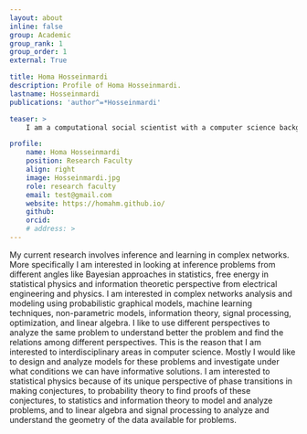 ```yaml
---
layout: about
inline: false
group: Academic
group_rank: 1
group_order: 1
external: True

title: Homa Hosseinmardi
description: Profile of Homa Hosseinmardi.
lastname: Hosseinmardi
publications: 'author^=*Hosseinmardi'

teaser: >
    I am a computational social scientist with a computer science background focused on the auditing sociotechnical systems and in general information ecosystem.

profile:
    name: Homa Hosseinmardi
    position: Research Faculty   
    align: right
    image: Hosseinmardi.jpg
    role: research faculty
    email: test@gmail.com
    website: https://homahm.github.io/
    github: 
    orcid: 
    # address: >
---
```


My current research involves inference and learning in complex networks. More specifically I am interested in looking at inference problems from different angles like Bayesian approaches in statistics, free energy in statistical physics and information theoretic perspective from electrical engineering and physics. I am interested in complex networks analysis and modeling using probabilistic graphical models, machine learning techniques, non-parametric models, information theory, signal processing, optimization, and linear algebra. I like to use different perspectives to analyze the same problem to understand better the problem and find the relations among different perspectives. This is the reason that I am interested to interdisciplinary areas in computer science. Mostly I would like to design and analyze models for these problems and investigate under what conditions we can have informative solutions. I am interested to statistical physics because of its unique perspective of phase transitions in making conjectures, to probability theory to find proofs of these conjectures, to statistics and information theory to model and analyze problems, and to linear algebra and signal processing to analyze and understand the geometry of the data available for problems.